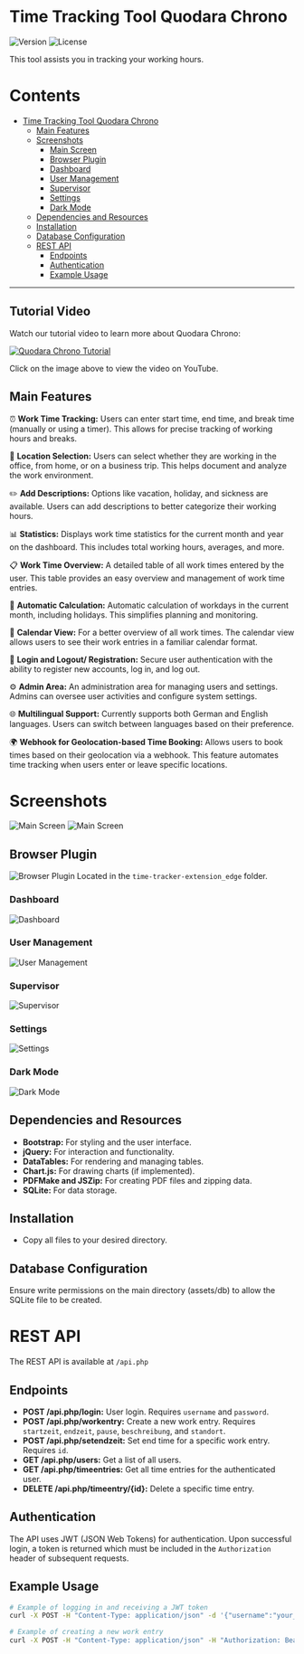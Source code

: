 # Time Tracking Tool Quodara Chrono
![Version](https://img.shields.io/badge/version-0.3-blue)
![License](https://img.shields.io/badge/license-MIT-green)

This tool assists you in tracking your working hours.

# Contents

- [Time Tracking Tool Quodara Chrono](#time-tracking-tool-quodara-chrono)
  - [Main Features](#main-features)
  - [Screenshots](#screenshots)
    - [Main Screen](#main-screen)
    - [Browser Plugin](#browser-plugin)
    - [Dashboard](#dashboard)
    - [User Management](#user-management)
    - [Supervisor](#supervisor)
    - [Settings](#settings)
    - [Dark Mode](#dark-mode)
  - [Dependencies and Resources](#dependencies-and-resources)
  - [Installation](#installation)
  - [Database Configuration](#database-configuration)
  - [REST API](#rest-api)
    - [Endpoints](#endpoints)
    - [Authentication](#authentication)
    - [Example Usage](#example-usage)

---

## Tutorial Video

Watch our tutorial video to learn more about Quodara Chrono:

[![Quodara Chrono Tutorial](https://img.youtube.com/vi/vh1hj4rqv88/0.jpg)](https://www.youtube.com/watch?v=vh1hj4rqv88)

Click on the image above to view the video on YouTube.


## Main Features

⏰ **Work Time Tracking:** Users can enter start time, end time, and break time (manually or using a timer). This allows
    for precise tracking of working hours and breaks.

📍 **Location Selection:** Users can select whether they are working in the office, from home, or on a business trip. This
    helps document and analyze the work environment.

✏️ **Add Descriptions:** Options like vacation, holiday, and sickness are available. Users can add descriptions to better
    categorize their working hours.

📊 **Statistics:** Displays work time statistics for the current month and year on the dashboard. This includes total
    working hours, averages, and more.

📋 **Work Time Overview:** A detailed table of all work times entered by the user. This table provides an easy overview and
    management of work time entries.

🧮 **Automatic Calculation:** Automatic calculation of workdays in the current month, including holidays. This simplifies
    planning and monitoring.

📅 **Calendar View:** For a better overview of all work times. The calendar view allows users to see their work entries in
    a familiar calendar format.

🔑 **Login and Logout/ Registration:** Secure user authentication with the ability to register new accounts, log in, and log out.

⚙️ **Admin Area:** An administration area for managing users and settings. Admins can oversee user activities and configure
    system settings.

🌐 **Multilingual Support:** Currently supports both German and English languages. Users can switch between languages based
    on their preference.

🌍 **Webhook for Geolocation-based Time Booking:** Allows users to book times based on their geolocation via a webhook. This
    feature automates time tracking when users enter or leave specific locations.




# Screenshots
![Main Screen](/assets/mainPage_Screenshot.png)
![Main Screen](/assets/mainPage_Screenshot2.png)

## Browser Plugin

![Browser Plugin](/assets/erweiterung_edge.png) 
Located in the `time-tracker-extension_edge` folder.

### Dashboard

![Dashboard](/assets/Dashboard_Screenshot.png)

### User Management

![User Management](/assets/user_management.png)

### Supervisor

![Supervisor](/assets/supervisor.png)

### Settings

![Settings](/assets/settings.png)
### Dark Mode

![Dark Mode](/assets/darkmode.png)


## Dependencies and Resources

- **Bootstrap:** For styling and the user interface.
- **jQuery:** For interaction and functionality.
- **DataTables:** For rendering and managing tables.
- **Chart.js:** For drawing charts (if implemented).
- **PDFMake and JSZip:** For creating PDF files and zipping data.
- **SQLite:** For data storage.

## Installation

- Copy all files to your desired directory.

## Database Configuration

Ensure write permissions on the main directory (assets/db) to allow the SQLite file to be created.

# REST API

The REST API is available at `/api.php`

## Endpoints

- **POST /api.php/login:** User login. Requires `username` and `password`.
- **POST /api.php/workentry:** Create a new work entry. Requires `startzeit`, `endzeit`, `pause`, `beschreibung`, and `standort`.
- **POST /api.php/setendzeit:** Set end time for a specific work entry. Requires `id`.
- **GET /api.php/users:** Get a list of all users.
- **GET /api.php/timeentries:** Get all time entries for the authenticated user.
- **DELETE /api.php/timeentry/{id}:** Delete a specific time entry.

## Authentication

The API uses JWT (JSON Web Tokens) for authentication. Upon successful login, a token is returned which must be included in the `Authorization` header of subsequent requests.

## Example Usage

```sh
# Example of logging in and receiving a JWT token
curl -X POST -H "Content-Type: application/json" -d '{"username":"your_username", "password":"your_password"}' https://yourdomain.com/api.php/login

# Example of creating a new work entry
curl -X POST -H "Content-Type: application/json" -H "Authorization: Bearer your_jwt_token" -d '{"startzeit":"2023-11-15T08:00:00", "endzeit":"2023-11-15T16:00:00", "pause":30, "beschreibung":"Project work", "standort":"Home Office"}' https://yourdomain.com/api.php/workentry
